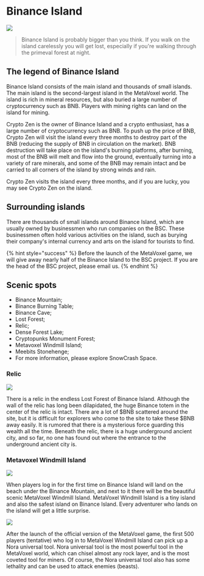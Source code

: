 # Binance Island

![](https://img.snowcrash.finance/site/docs-snowcrash-finance/MetaVoxel-BinanceIsland.003)

> Binance Island is probably bigger than you think. If you walk on the island carelessly you will get lost, especially if you're walking through the primeval forest at night.

## The legend of Binance Island

Binance Island consists of the main island and thousands of small islands. The main island is the second-largest island in the MetaVoxel world. The island is rich in mineral resources, but also buried a large number of cryptocurrency such as BNB. Players with mining rights can land on the island for mining.

Crypto Zen is the owner of Binance Island and a crypto enthusiast, has a large number of cryptocurrency such as BNB. To push up the price of BNB, Crypto Zen will visit the island every three months to destroy part of the BNB \(reducing the supply of BNB in circulation on the market\). BNB destruction will take place on the island's burning platforms, after burning, most of the BNB will melt and flow into the ground, eventually turning into a variety of rare minerals, and some of the BNB may remain intact and be carried to all corners of the island by strong winds and rain.

Crypto Zen visits the island every three months, and if you are lucky, you may see Crypto Zen on the island.

## Surrounding islands

There are thousands of small islands around Binance Island, which are usually owned by businessmen who run companies on the BSC. These businessmen often hold various activities on the island, such as burying their company's internal currency and arts on the island for tourists to find.

{% hint style="success" %}
Before the launch of the MetaVoxel game, we will give away nearly half of the Binance Island to the BSC project. If you are the head of the BSC project, please email us.
{% endhint %}

## Scenic spots

* Binance Mountain;
* Binance Burning Table;
* Binance Cave;
* Lost Forest;
* Relic;
* Dense Forest Lake;
* Cryptopunks Monument Forest;
* Metavoxel Windmill Island;
* Meebits Stonehenge;
* For more information, please explore SnowCrash Space.

### Relic

![](https://img.snowcrash.finance/site/docs-snowcrash-finance/BinanceIsland-3.jpeg)

There is a relic in the endless Lost Forest of Binance Island. Although the wall of the relic has long been dilapidated, the huge Binance totem in the center of the relic is intact. There are a lot of $BNB scattered around the site, but it is difficult for explorers who come to the site to take these $BNB away easily. It is rumored that there is a mysterious force guarding this wealth all the time. Beneath the relic, there is a huge underground ancient city, and so far, no one has found out where the entrance to the underground ancient city is.

### Metavoxel Windmill Island

![](https://img.snowcrash.finance/site/docs-snowcrash-finance/MetaVoxel-PAA.018.jpeg)

When players log in for the first time on Binance Island will land on the beach under the Binance Mountain, and next to it there will be the beautiful scenic MetaVoxel Windmill Island. MetaVoxel Windmill Island is a tiny island and also the safest island on Binance Island. Every adventurer who lands on the island will get a little surprise.

![](https://img.snowcrash.finance/site/docs-snowcrash-finance/MetaVoxel-Tool.001.jpeg)

After the launch of the official version of the MetaVoxel game, the first 500 players (tentative) who log in to MetaVoxel Windmill Island can pick up a Nora universal tool. Nora universal tool is the most powerful tool in the MetaVoxel world, which can chisel almost any rock layer, and is the most coveted tool for miners. Of course, the Nora universal tool also has some lethality and can be used to attack enemies (beasts).